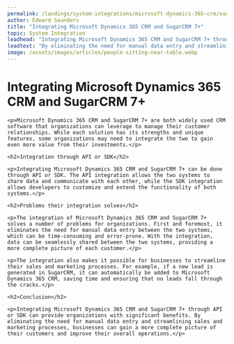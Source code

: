 ```yaml
---
permalink: /landings/system-integrations/microsoft-dynamics-365-crm/sugarcrm-7-
author: Edward Saunders
title: "Integrating Microsoft Dynamics 365 CRM and SugarCRM 7+"
topic: System Integration
leadhead: "Integrating Microsoft Dynamics 365 CRM and SugarCRM 7+ through API or SDK can provide organizations with significant benefits"
leadtext: "By eliminating the need for manual data entry and streamlining sales and marketing processes, businesses can gain a more complete picture of their customers and improve their overall operations."
image: /assets/images/articles/people-sitting-near-table.webp
---
```

<div class="arttext">
	<h1>Integrating Microsoft Dynamics 365 CRM and SugarCRM 7+</h1>

	<p>Microsoft Dynamics 365 CRM and SugarCRM 7+ are both widely used CRM software that organizations can leverage to manage their customer relationships. While each solution has its strengths and unique features, some organizations may need to integrate the two to gain even more value from their investments.</p>

	<h2>Integration through API or SDK</h2>

	<p>Integrating Microsoft Dynamics 365 CRM and SugarCRM 7+ can be done through API or SDK. The API integration allows the two systems to share data and communicate with each other, while the SDK integration allows developers to customize and extend the functionality of both systems.</p>

	<h2>Problems their integration solves</h2>

	<p>The integration of Microsoft Dynamics 365 CRM and SugarCRM 7+ solves a number of problems for organizations. First and foremost, it eliminates the need for manual data entry between the two systems, which can be time-consuming and error-prone. With the integration, data can be seamlessly shared between the two systems, providing a more complete picture of each customer.</p>

	<p>The integration also makes it possible for businesses to streamline their sales and marketing processes. For example, if a new lead is generated in SugarCRM, it can automatically be added to Microsoft Dynamics 365 CRM, saving time and ensuring that no leads fall through the cracks.</p>

	<h2>Conclusion</h2>

	<p>Integrating Microsoft Dynamics 365 CRM and SugarCRM 7+ through API or SDK can provide organizations with significant benefits. By eliminating the need for manual data entry and streamlining sales and marketing processes, businesses can gain a more complete picture of their customers and improve their overall operations.</p>

</div>